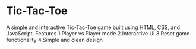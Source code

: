﻿# Tic-Tac-Toe
A simple and interactive Tic-Tac-Toe game built using HTML, CSS, and JavaScript.
Features
1.Player vs Player mode
2.Interactive UI
3.Reset game functionality
4.Simple and clean design
